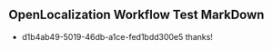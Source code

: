 ## OpenLocalization Workflow Test MarkDown

* d1b4ab49-5019-46db-a1ce-fed1bdd300e5 
thanks!



<!--HONumber=Jan16_HO4-->
